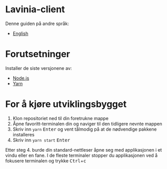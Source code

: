 # Lavinia-client
Denne guiden på andre språk:
* [English](README.md)

# Forutsetninger
Installer de siste versjonene av:
* [Node.js](https://nodejs.org)
* [Yarn](https://yarnpkg.com)

# For å kjøre utviklingsbygget
1. Klon repositoriet ned til din foretrukne mappe
2. Åpne favoritt-terminalen din og naviger til den tidligere nevnte mappen
3. Skriv inn `yarn` <kbd>Enter</kbd> og vent tålmodig på at de nødvendige pakkene installeres
4. Skriv inn `yarn start` <kbd>Enter</kbd>

Etter steg 4. burde din standard-nettleser åpne seg med applikasjonen i et vindu eller en fane. I de fleste terminaler stopper du applikasjonen ved å fokusere terminalen og trykke <kbd>Ctrl</kbd>+<kbd>c</kbd>
